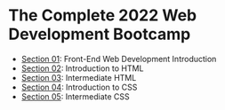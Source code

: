 # The Complete 2022 Web Development Bootcamp

- [Section 01](https://github.com/bhoamikhona/web-development-bootcamp/tree/main/Section%2001): Front-End Web Development Introduction
- [Section 02](https://github.com/bhoamikhona/web-development-bootcamp/tree/main/Section%2002): Introduction to HTML
- [Section 03](): Intermediate HTML
- [Section 04](): Introduction to CSS
- [Section 05](): Intermediate CSS
